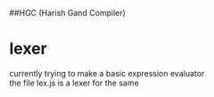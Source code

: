 ##HGC (Harish Gand Compiler)

# lexer
 currently trying to make a basic expression evaluator<br/>
   the file lex.js is a lexer for the same 
